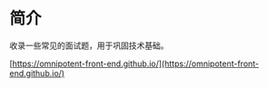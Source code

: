 
# 简介

收录一些常见的面试题，用于巩固技术基础。

[https://omnipotent-front-end.github.io/](https://omnipotent-front-end.github.io/)



